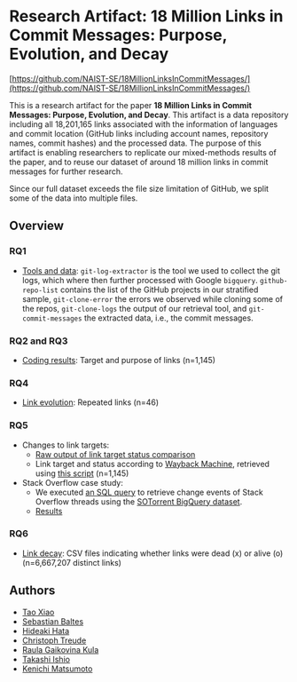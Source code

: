 # Research Artifact: 18 Million Links in Commit Messages: Purpose, Evolution, and Decay

[https://github.com/NAIST-SE/18MillionLinksInCommitMessages/](https://github.com/NAIST-SE/18MillionLinksInCommitMessages/)

This is a research artifact for the paper **18 Million Links in Commit Messages: Purpose, Evolution, and Decay**. This artifact is a data repository including all 18,201,165 links associated with the information of languages and commit location (GitHub links including account names, repository names, commit hashes) and the processed data. The purpose of this artifact is enabling researchers to replicate our mixed-methods results of the paper, and to reuse our dataset of around 18 million links in commit messages for further research.

Since our full dataset exceeds the file size limitation of GitHub, we split some of the data into multiple files.


## Overview

### RQ1
- [Tools and data](./rq1):  `git-log-extractor` is the tool we used to collect the git logs, which where then further processed with Google `bigquery`. `github-repo-list` contains the list of the GitHub projects in our stratified sample, `git-clone-error` the errors we observed while cloning some of the repos, `git-clone-logs` the output of our retrieval tool, and `git-commit-messages` the extracted data, i.e., the commit messages.  

### RQ2 and RQ3
- [Coding results](./rq2+3): Target and purpose of links (n=1,145)

### RQ4
- [Link evolution](./rq4): Repeated links (n=46)

### RQ5
- Changes to link targets: 
  - [Raw output of link target status comparison](./rq5/RQ5_Link_Evolution.csv)
  - Link target and status according to [Wayback Machine](https://web.archive.org/), retrieved using [this script](./rq5/wayback-machine-retriever) (n=1,145)
- Stack Overflow case study:
  - We executed [an SQL query](./rq5/sotorrent_bigquery.sql) to retrieve change events of Stack Overflow threads using the [SOTorrent BigQuery dataset](https://empirical-software.engineering/sotorrent/).
  - [Results](./rq5/so-case.xlsx)


### RQ6
- [Link decay](./rq6): CSV files indicating whether links were dead (x) or alive (o) (n=6,667,207 distinct links)


## Authors
- [Tao Xiao](https://tao-xiao.github.io/)
- [Sebastian Baltes](https://empirical-software.engineering/)
- [Hideaki Hata](https://hideakihata.github.io/)
- [Christoph Treude](http://ctreude.ca/)
- [Raula Gaikovina Kula](https://raux.github.io/)
- [Takashi Ishio](https://takashi-ishio.github.io/)
- [Kenichi Matsumoto](https://matsumotokenichi.github.io/)
